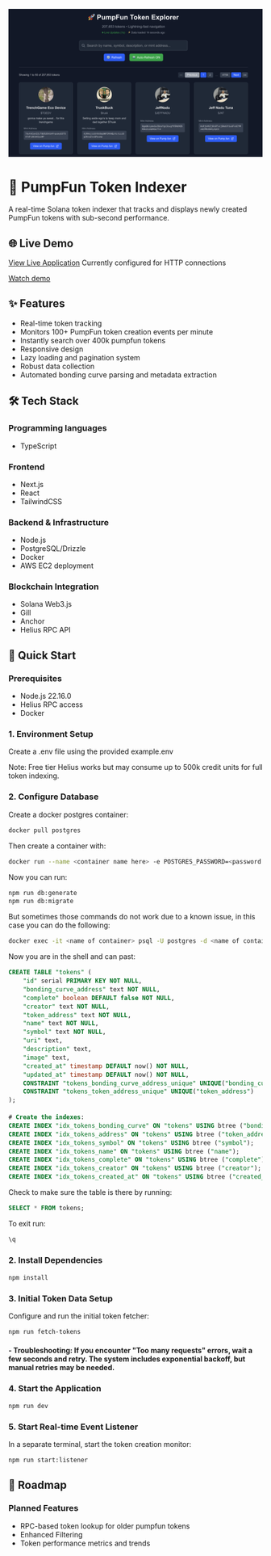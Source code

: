 ![pump display banner](/assets/display.png)

# 🚀 PumpFun Token Indexer

A real-time Solana token indexer that tracks and displays newly created PumpFun tokens with sub-second performance.

## 🌐 Live Demo

[View Live Application](http://ec2-18-219-41-139.us-east-2.compute.amazonaws.com/)
Currently configured for HTTP connections

[Watch demo](https://www.youtube.com/watch?v=mfBdOPcmGXQ)

## ✨ Features

- Real-time token tracking
- Monitors 100+ PumpFun token creation events per minute
- Instantly search over 400k pumpfun tokens
- Responsive design
- Lazy loading and pagination system
- Robust data collection
- Automated bonding curve parsing and metadata extraction

## 🛠 Tech Stack

### Programming languages

- TypeScript

### Frontend

- Next.js
- React
- TailwindCSS

### Backend & Infrastructure

- Node.js
- PostgreSQL/Drizzle
- Docker
- AWS EC2 deployment

### Blockchain Integration

- Solana Web3.js
- Gill
- Anchor
- Helius RPC API

## 🚀 Quick Start

### Prerequisites

- Node.js 22.16.0
- Helius RPC access
- Docker

### 1. Environment Setup

Create a .env file using the provided example.env

Note: Free tier Helius works but may consume up to 500k credit units for full token indexing.

### 2. Configure Database

Create a docker postgres container:

```bash
docker pull postgres
```

Then create a container with:

```bash
docker run --name <container name here> -e POSTGRES_PASSWORD=<password here> -d -p 5432:5432 postgres
```

Now you can run:

```bash
npm run db:generate
npm run db:migrate
```

But sometimes those commands do not work due to a known issue, in this case you can do the following:

```bash
docker exec -it <name of container> psql -U postgres -d <name of container>
```

Now you are in the shell and can past:

```sql
CREATE TABLE "tokens" (
    "id" serial PRIMARY KEY NOT NULL,
    "bonding_curve_address" text NOT NULL,
    "complete" boolean DEFAULT false NOT NULL,
    "creator" text NOT NULL,
    "token_address" text NOT NULL,
    "name" text NOT NULL,
    "symbol" text NOT NULL,
    "uri" text,
    "description" text,
    "image" text,
    "created_at" timestamp DEFAULT now() NOT NULL,
    "updated_at" timestamp DEFAULT now() NOT NULL,
    CONSTRAINT "tokens_bonding_curve_address_unique" UNIQUE("bonding_curve_address"),
    CONSTRAINT "tokens_token_address_unique" UNIQUE("token_address")
);

# Create the indexes:
CREATE INDEX "idx_tokens_bonding_curve" ON "tokens" USING btree ("bonding_curve_address");
CREATE INDEX "idx_tokens_address" ON "tokens" USING btree ("token_address");
CREATE INDEX "idx_tokens_symbol" ON "tokens" USING btree ("symbol");
CREATE INDEX "idx_tokens_name" ON "tokens" USING btree ("name");
CREATE INDEX "idx_tokens_complete" ON "tokens" USING btree ("complete");
CREATE INDEX "idx_tokens_creator" ON "tokens" USING btree ("creator");
CREATE INDEX "idx_tokens_created_at" ON "tokens" USING btree ("created_at");
```

Check to make sure the table is there by running:

```sql
SELECT * FROM tokens;
```

To exit run:

```sql
\q
```

### 2. Install Dependencies

```bash
npm install
```

### 3. Initial Token Data Setup

Configure and run the initial token fetcher:

```bash
npm run fetch-tokens
```

#### - Troubleshooting: If you encounter "Too many requests" errors, wait a few seconds and retry. The system includes exponential backoff, but manual retries may be needed.

### 4. Start the Application

```bash
npm run dev
```

### 5. Start Real-time Event Listener

In a separate terminal, start the token creation monitor:

```bash
npm run start:listener
```

## 🔮 Roadmap

### Planned Features

- RPC-based token lookup for older pumpfun tokens
- Enhanced Filtering
- Token performance metrics and trends
